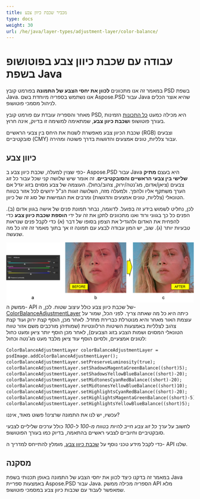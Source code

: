 ```yaml
---
title: מכביר שכבת כיוון צבע
type: docs
weight: 30
url: /he/java/layer-types/adjustment-layer/color-balance/
---
```


# עבודה עם שכבת כיוון צבע בפוטושופ בשפת Java

במאמר זה אנו מתכוונים **לכוון את יחסי הצבע של התמונה** בפורמט קובץ PSD בשפת Java. אנו נשתמש בספריה מיוחדת בשם Aspose.PSD עבור Java שהיא אוצר הכלים לניהול מסמכי פוטושופ.

מאחר והספריה עובדת עם פורמט קובץ PSD, היא מכילה כמעט [כל התכונות](https://docs.aspose.com/psd/java/features/) הזמינות בעורך פוטושופ ו**שכבת כיוון צבע**, שמתאימה למשימה זו בדיוק, אינה חרוץ.

שכבת הכיוון צבע מאפשרת לשנות את היחס בין צבעי הראשיים (RGB) וצבעים סובקטיביים (CMY) עבור צלליות, טונים אמצעים והדגשות בדרך פשוטה ומהירה.

## כיוון צבע

כפי שצוין למעלה, שכבת כיוון צבע ב- Aspose.PSD עבור Java היא בעצם **מתיק שלישי בין צבעי הראשיים והסובקטיביים**. זה אומר שיש שלושה קני שכל עבור כל זוג צבעים (ציאן/אדום, מג'נטה/ירוק, צהוב/כחול). העוצמה של צבע מסוים בזוג יגדל אם הערך משתקף אליו ולהפך. ולמעלה מזה, השלושה זוגות הנ"ל ירושים לכל אזור בטווח הטונאלי (צלליות, טונים אמצעים והדגשות) ומרבים את הגמישות של סוג זה של כיוון.

לכן, נחליט לשמוש בידע זה בפועל. לדוגמה, נבחר תמונת פנים של אישה בגוון אדום (ב). הפנים כל כך בגווני ורוד ואנו מתכוונים לתקן את זה על ידי **הוספת שכבת כיוון צבע** כדי להפחית את האדום ולהגדיל את הצפון בסופו של דבר (א) כדי לקבל פנים שנראות טבעיות יותר (ג). שוב, יש המון עבודה לבצע עם תמונה זו אך בתוך מאמר זה זהו כל מה שנעשה.

![דוגמת שכבת כיוון צבע](color-balance-adjustment-layer-example-figure-1.png) ממשק ה- API של שכבת כיוון צבע כולל עיצוב שטוח. לכן, ה- [ColorBalanceAdjustmentLayer](https://reference.aspose.com/psd/java/com.aspose.psd.fileformats.psd.layers.adjustmentlayers/colorbalanceadjustmentlayer) כיתה היא כל מה שאתה צריך. לפני הכל, שמור על עוצמת האור מאחר והיא מנוטרלת כברירת מחדל. לאחר מכן, הוסף קצת ירוק ועוד קצת צהוב לצלליות באמצעות השיטות הרלוונטיות (שמותיהן מורכבים משם אזור טווח הטונאלי המסוים ושמות הצבע בזוג הצבעים), לאחר מכן הוסף יותר ציאן ומעט כחול לטונים אמצעיים, ולסיום הוסף עוד ציאן מלבד מעט מג'נטה וכחול:

    ColorBalanceAdjustmentLayer colorBalanceAdjustmentLayer = psdImage.addColorBalanceAdjustmentLayer();
    colorBalanceAdjustmentLayer.setPreserveLuminosity(true);
    colorBalanceAdjustmentLayer.setShadowsMagentaGreenBalance((short)5);
    colorBalanceAdjustmentLayer.setShadowsYellowBlueBalance((short)-20);
    colorBalanceAdjustmentLayer.setMidtonesCyanRedBalance((short)-20);
    colorBalanceAdjustmentLayer.setMidtonesYellowBlueBalance((short)10);
    colorBalanceAdjustmentLayer.setHighlightsCyanRedBalance((short)-20);
    colorBalanceAdjustmentLayer.setHighlightsMagentaGreenBalance((short)-5);
    colorBalanceAdjustmentLayer.setHighlightsYellowBlueBalance((short)5);

עכשיו, יש לנו את התמונה שרצינו! פשוט מאוד, איננו?

לחשוב על _ערך כל זוג צבע חייב להיות בטווח מ-100 ל-100_ כולל ערכים שליליים לצבעי סובקטיביים וחיוביים לצבעי ראשיים בהתאמה, בדיוק כמו בעורך הפוטושופ.

כדי לקבל מידע טכני נוסף על [שכבת כיוון צבע](https://reference.aspose.com/psd/java/com.aspose.psd.fileformats.psd.layers.adjustmentlayers/colorbalanceadjustmentlayer), מומלץ להתייחס למדריך ה- API שלנו.

## מסקנה

במאמר זה בדקנו כיצד לכוון את יחסי הצבע של התמונה באופן תכנותי בשפת Java באמצעות ספריית Aspose.PSD עבור Java. הספריה מכילה ממשק API מלא שמאפשר לעבוד עם שכבות כיוון צבע במסמכי פוטושופ.
